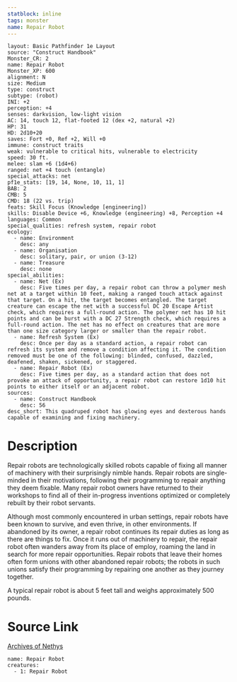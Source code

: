 ```yaml
---
statblock: inline
tags: monster
name: Repair Robot
---
```

```statblock
layout: Basic Pathfinder 1e Layout
source: "Construct Handbook"
Monster_CR: 2
name: Repair Robot
Monster_XP: 600
alignment: N
size: Medium
type: construct
subtype: (robot)
INI: +2
perception: +4
senses: darkvision, low-light vision
AC: 14, touch 12, flat-footed 12 (dex +2, natural +2)
HP: 31
HD: 2d10+20
saves: Fort +0, Ref +2, Will +0
immune: construct traits
weak: vulnerable to critical hits, vulnerable to electricity
speed: 30 ft.
melee: slam +6 (1d4+6)
ranged: net +4 touch (entangle)
special_attacks: net
pf1e_stats: [19, 14, None, 10, 11, 1]
BAB: 2
CMB: 5
CMD: 18 (22 vs. trip)
feats: Skill Focus (Knowledge [engineering])
skills: Disable Device +6, Knowledge (engineering) +8, Perception +4
languages: Common
special_qualities: refresh system, repair robot
ecology:
  - name: Environment
    desc: any
  - name: Organisation
    desc: solitary, pair, or union (3-12)
  - name: Treasure
    desc: none
special_abilities:
  - name: Net (Ex)
    desc: Five times per day, a repair robot can throw a polymer mesh net at a target within 10 feet, making a ranged touch attack against that target. On a hit, the target becomes entangled. The target creature can escape the net with a successful DC 20 Escape Artist check, which requires a full-round action. The polymer net has 10 hit points and can be burst with a DC 27 Strength check, which requires a full-round action. The net has no effect on creatures that are more than one size category larger or smaller than the repair robot.
  - name: Refresh System (Ex)
    desc: Once per day as a standard action, a repair robot can refresh its system and remove a condition affecting it. The condition removed must be one of the following: blinded, confused, dazzled, deafened, shaken, sickened, or staggered.
  - name: Repair Robot (Ex)
    desc: Five times per day, as a standard action that does not provoke an attack of opportunity, a repair robot can restore 1d10 hit points to either itself or an adjacent robot.
sources:
  - name: Construct Handbook
    desc: 56
desc_short: This quadruped robot has glowing eyes and dexterous hands capable of examining and fixing machinery.
```
# Description
Repair robots are technologically skilled robots capable of fixing all manner of machinery with their surprisingly nimble hands. Repair robots are single-minded in their motivations, following their programming to repair anything they deem fixable. Many repair robot owners have returned to their workshops to find all of their in-progress inventions optimized or completely rebuilt by their robot servants.

 Although most commonly encountered in urban settings, repair robots have been known to survive, and even thrive, in other environments. If abandoned by its owner, a repair robot continues its repair duties as long as there are things to fix. Once it runs out of machinery to repair, the repair robot often wanders away from its place of employ, roaming the land in search for more repair opportunities. Repair robots that leave their homes often form unions with other abandoned repair robots; the robots in such unions satisfy their programming by repairing one another as they journey together.

 A typical repair robot is about 5 feet tall and weighs approximately 500 pounds.
# Source Link
[Archives of Nethys](https://aonprd.com/MonsterDisplay.aspx?ItemName=Repair%20Robot)
```encounter-table
name: Repair Robot
creatures:
  - 1: Repair Robot
```
